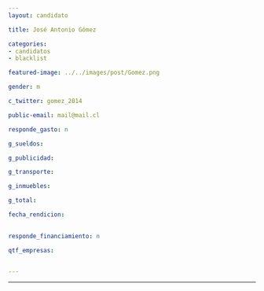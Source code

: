 ```yaml
---
layout: candidato

title: José Antonio Gómez

categories: 
- candidatos
- blacklist

featured-image: ../../images/post/Gomez.png

gender: m

c_twitter: gomez_2014

public-email: mail@mail.cl

responde_gasto: n

g_sueldos:

g_publicidad:

g_transporte:

g_inmuebles:

g_total:

fecha_rendicion:

 
responde_financiamiento: n

qtf_empresas:


---
```

---

